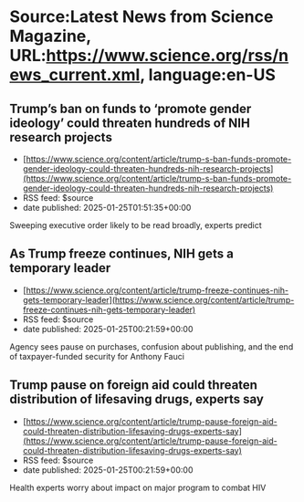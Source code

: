 # Source:Latest News from Science Magazine, URL:https://www.science.org/rss/news_current.xml, language:en-US

## Trump’s ban on funds to ‘promote gender ideology’ could threaten hundreds of NIH research projects
 - [https://www.science.org/content/article/trump-s-ban-funds-promote-gender-ideology-could-threaten-hundreds-nih-research-projects](https://www.science.org/content/article/trump-s-ban-funds-promote-gender-ideology-could-threaten-hundreds-nih-research-projects)
 - RSS feed: $source
 - date published: 2025-01-25T01:51:35+00:00

Sweeping executive order likely to be read broadly, experts predict

## As Trump freeze continues, NIH gets a temporary leader
 - [https://www.science.org/content/article/trump-freeze-continues-nih-gets-temporary-leader](https://www.science.org/content/article/trump-freeze-continues-nih-gets-temporary-leader)
 - RSS feed: $source
 - date published: 2025-01-25T00:21:59+00:00

Agency sees pause on purchases, confusion about publishing, and the end of taxpayer-funded security for Anthony Fauci

## Trump pause on foreign aid could threaten distribution of lifesaving drugs, experts say
 - [https://www.science.org/content/article/trump-pause-foreign-aid-could-threaten-distribution-lifesaving-drugs-experts-say](https://www.science.org/content/article/trump-pause-foreign-aid-could-threaten-distribution-lifesaving-drugs-experts-say)
 - RSS feed: $source
 - date published: 2025-01-25T00:21:59+00:00

Health experts worry about impact on major program to combat HIV

